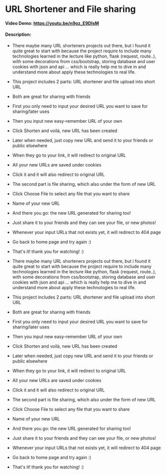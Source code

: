 # URL Shortener and File sharing

#### Video Demo: https://youtu.be/n9oz_E9DIsM

#### Description:

- There maybe many URL shorteners projects out there, but i found it quite great to start with because the project require to include many technologies learned in the lecture like python, flask (request, route..), with some decorations from css/bootstrap, storing database and user cookies with json and api ... which is really help me to dive in and understand more about apply these technologies to real life.

- This project includes 2 parts: URL shortener and file upload into short URL
- Both are great for sharing with friends
- First you only need to input your desired URL you want to save for sharing/later uses
- Then you input new easy-remember URL of your own
- Click Shorten and voilà, new URL has been created
- Later when needed, just copy new URL and send it to your friends or public elsewhere
- When they go to your link, it will redirect to original URL
- All your new URLs are saved under cookies
- Click it and it will also redirect to original URL
- The second part is file sharing, which also under the form of new URL
- Click Choose File to select any file that you want to share
- Name of your new URL
- And there you go: the new URL generated for sharing too!
- Just share it to your friends and they can see your file, or new photos!
- Whenever your input URLs that not exists yet, it will redirect to 404 page
- Go back to home page and try again :)
- That's it! thank you for watching! :)

- There maybe many URL shorteners projects out there, but i found it quite great to start with because the project require to include many technologies learned in the lecture like python, flask (request, route..), with some decorations from css/bootstrap, storing database and user cookies with json and api ... which is really help me to dive in and understand more about apply these technologies to real life.

- This project includes 2 parts: URL shortener and file upload into short URL
- Both are great for sharing with friends
- First you only need to input your desired URL you want to save for sharing/later uses
- Then you input new easy-remember URL of your own
- Click Shorten and voilà, new URL has been created
- Later when needed, just copy new URL and send it to your friends or public elsewhere
- When they go to your link, it will redirect to original URL
- All your new URLs are saved under cookies
- Click it and it will also redirect to original URL
- The second part is file sharing, which also under the form of new URL
- Click Choose File to select any file that you want to share
- Name of your new URL
- And there you go: the new URL generated for sharing too!
- Just share it to your friends and they can see your file, or new photos!
- Whenever your input URLs that not exists yet, it will redirect to 404 page
- Go back to home page and try again :)
- That's it! thank you for watching! :)
